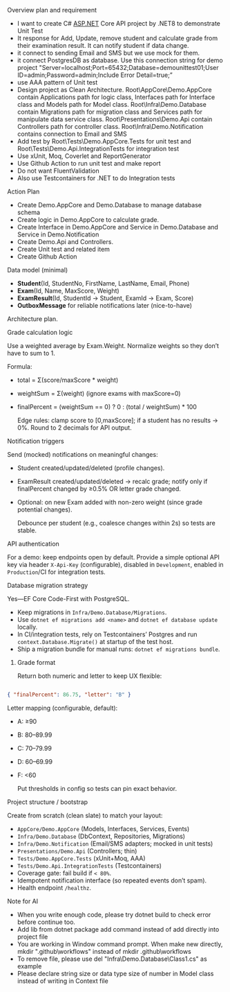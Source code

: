 Overview plan and requirement

- I want to create C# [ASP.NET](http://ASP.NET) Core API project by .NET8 to demonstrate Unit Test
- It response for Add, Update, remove student and calculate grade from their examination result. It can notify student if data change.
- it connect to sending Email and SMS but we use mock for them.
- it connect PostgresDB as database. Use this connection string for demo project "Server=localhost;Port=65432;Database=demounittest01;User ID=admin;Password=admin;Include Error Detail=true;”
- use AAA pattern of Unit test
- Design project as Clean Architecture. Root\AppCore\Demo.AppCore contain Applications path for logic class, Interfaces path for Interface class and Models path for Model class. Root\Infra\Demo.Database contain Migrations path for migration class and Services path for manipulate data service class. Root\Presentations\Demo.Api contain Controllers path for controller class. Root\Infra\Demo.Notification contains connection to Email and SMS
- Add test by Root\Tests\Demo.AppCore.Tests for unit test and Root\Tests\Demo.Api.IntegrationTests for integration test
- Use xUnit, Moq, Coverlet and ReportGenerator
- Use Github Action to run unit test and make report
- Do not want FluentValidation
- Also use Testcontainers for .NET to do Integration tests

Action Plan

- Create Demo.AppCore and Demo.Database to manage database schema
- Create logic in Demo.AppCore to calculate grade.
- Create Interface in Demo.AppCore and Service in Demo.Database and Service in Demo.Notification
- Create Demo.Api and Controllers.
- Create Unit test and related item
- Create Github Action

Data model (minimal)

- **Student**(Id, StudentNo, FirstName, LastName, Email, Phone)
- **Exam**(Id, Name, MaxScore, Weight)
- **ExamResult**(Id, StudentId → Student, ExamId → Exam, Score)
- **OutboxMessage** for reliable notifications later (nice-to-have)

Architecture plan.

Grade calculation logic

Use a weighted average by Exam.Weight. Normalize weights so they don’t have to sum to 1.

Formula:

- total = Σ(score/maxScore * weight)
- weightSum = Σ(weight) (ignore exams with maxScore=0)
- finalPercent = (weightSum == 0) ? 0 : (total / weightSum) * 100
    
    Edge rules: clamp score to [0,maxScore]; if a student has no results → 0%. Round to 2 decimals for API output.
    

Notification triggers

Send (mocked) notifications on meaningful changes:

- Student created/updated/deleted (profile changes).
- ExamResult created/updated/deleted → recalc grade; notify only if finalPercent changed by ≥0.5% OR letter grade changed.
- Optional: on new Exam added with non-zero weight (since grade potential changes).
    
    Debounce per student (e.g., coalesce changes within 2s) so tests are stable.
    

API authentication

For a demo: keep endpoints open by default. Provide a simple optional API key via header `X-Api-Key` (configurable), disabled in `Development`, enabled in `Production`/CI for integration tests.

Database migration strategy

Yes—EF Core Code-First with PostgreSQL.

- Keep migrations in `Infra/Demo.Database/Migrations`.
- Use `dotnet ef migrations add <name>` and `dotnet ef database update` locally.
- In CI/integration tests, rely on Testcontainers’ Postgres and run `context.Database.Migrate()` at startup of the test host.
- Ship a migration bundle for manual runs: `dotnet ef migrations bundle`.
1. Grade format
    
    Return both numeric and letter to keep UX flexible:
    

```json

{ "finalPercent": 86.75, "letter": "B" }
```

Letter mapping (configurable, default):

- A: ≥90
- B: 80–89.99
- C: 70–79.99
- D: 60–69.99
- F: <60
    
    Put thresholds in config so tests can pin exact behavior.
    

Project structure / bootstrap

Create from scratch (clean slate) to match your layout:

- `AppCore/Demo.AppCore` (Models, Interfaces, Services, Events)
- `Infra/Demo.Database` (DbContext, Repositories, Migrations)
- `Infra/Demo.Notification` (Email/SMS adapters; mocked in unit tests)
- `Presentations/Demo.Api` (Controllers; thin)
- `Tests/Demo.AppCore.Tests` (xUnit+Moq, AAA)
- `Tests/Demo.Api.IntegrationTests` (Testcontainers)
- Coverage gate: fail build if `< 80%`.
- Idempotent notification interface (so repeated events don’t spam).
- Health endpoint `/healthz`.


Note for AI
- When you write enough code, please try dotnet build to check error before continue too.
- Add lib from dotnet package add command instead of add directly into project file
- You are working in Window command prompt. When make new directly, mkdir ".github\workflows" instead of mkdir .github\workflows
- To remove file, please use del "Infra\Demo.Database\Class1.cs" as example
- Please declare string size or data type size of number in Model class instead of writing in Context file
